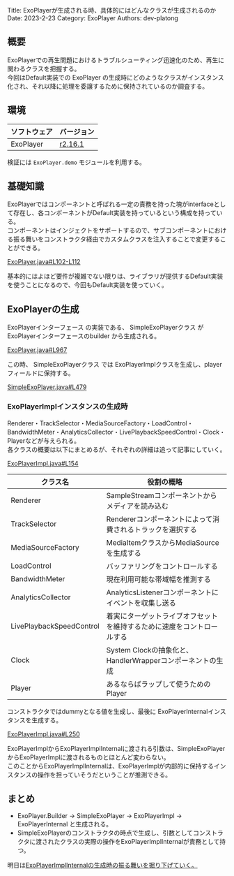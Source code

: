 Title: ExoPlayerが生成される時、具体的にはどんなクラスが生成されるのか
Date: 2023-2-23
Category: ExoPlayer
Authors: dev-platong

## 概要

ExoPlayerでの再生問題におけるトラブルシューティング迅速化のため、再生に関わるクラスを把握する。  
今回はDefault実装での ExoPlayer の生成時にどのようなクラスがインスタンス化され、それ以降に処理を委譲するために保持されているのか調査する。

## 環境

| ソフトウェア | バージョン |
| - | - |
| ExoPlayer | [r2.16.1](https://github.com/google/ExoPlayer/releases/tag/r2.16.1) | 

検証には `ExoPlayer.demo` モジュールを利用する。

## 基礎知識

ExoPlayerではコンポーネントと呼ばれる一定の責務を持った塊がinterfaceとして存在し、各コンポーネントがDefault実装を持っているという構成を持っている。  
コンポーネントはインジェクトをサポートするので、サブコンポーネントにおける振る舞いをコンストラクタ経由でカスタムクラスを注入することで変更することができる。

[ExoPlayer.java#L102-L112](https://github.com/google/ExoPlayer/blob/r2.16.1/library/core/src/main/java/com/google/android/exoplayer2/ExoPlayer.java#L102-L112)

基本的にはよほど要件が複雑でない限りは、ライブラリが提供するDefault実装を使うことになるので、今回もDefault実装を使っていく。

## ExoPlayerの生成

ExoPlayerインターフェース の実装である、 SimpleExoPlayerクラス が ExoPlayerインターフェースのbuilder から生成される。

[ExoPlayer.java#L967](https://github.com/google/ExoPlayer/blob/r2.16.1/library/core/src/main/java/com/google/android/exoplayer2/ExoPlayer.java#L967)

この時、 SimpleExoPlayerクラス では ExoPlayerImplクラスを生成し、playerフィールドに保持する。

[SimpleExoPlayer.java#L479](https://github.com/google/ExoPlayer/blob/r2.16.1/library/core/src/main/java/com/google/android/exoplayer2/SimpleExoPlayer.java#L479)

### ExoPlayerImplインスタンスの生成時

Renderer・TrackSelector・MediaSourceFactory・LoadControl・BandwidthMeter・AnalyticsCollector・LivePlaybackSpeedControl・Clock・Playerなどが与えられる。  
各クラスの概要は以下にまとめるが、それぞれの詳細は追って記事にしていく。

[ExoPlayerImpl.java#L154](https://github.com/google/ExoPlayer/blob/r2.16.1/library/core/src/main/java/com/google/android/exoplayer2/ExoPlayerImpl.java#L154)

| クラス名 | 役割の概略 |
| - | - |
| Renderer | SampleStreamコンポーネントからメディアを読み込む |
| TrackSelector | Rendererコンポーネントによって消費されるトラックを選択する |
| MediaSourceFactory | MediaItemクラスからMediaSourceを生成する |
| LoadControl | バッファリングをコントロールする |
| BandwidthMeter | 現在利用可能な帯域幅を推測する | 
| AnalyticsCollector | AnalyticsListenerコンポーネントにイベントを収集し送る |
| LivePlaybackSpeedControl | 着実にターゲットライブオフセットを維持するために速度をコントロールする |
| Clock | System Clockの抽象化と、HandlerWrapperコンポーネントの生成 |
| Player | あるならばラップして使うためのPlayer |

コンストラクタではdummyとなる値を生成し、最後に ExoPlayerInternalインスタンスを生成する。

[ExoPlayerImpl.java#L250](https://github.com/google/ExoPlayer/blob/r2.16.1/library/core/src/main/java/com/google/android/exoplayer2/ExoPlayerImpl.java#L250)

ExoPlayerImplからExoPlayerImplInternalに渡される引数は、SimpleExoPlayerからExoPlayerImplに渡されるものとほとんど変わらない。  
このことからExoPlayerImplInternalは、ExoPlayerImplが内部的に保持するインスタンスの操作を担っていそうだということが推測できる。


## まとめ

- ExoPlayer.Builder -> SimpleExoPlayer -> ExoPlayerImpl -> ExoPlayerInternal と生成される。
- SimpleExoPlayerのコンストラクタの時点で生成し、引数としてコンストラクタに渡されたクラスの実際の操作をExoPlayerImplInternalが責務として持つ。

明日は[ExoPlayerImplInternalの生成時の振る舞いを掘り下げていく。]({filename}./exoplayer_detail_of_exoplayerimplinternal.md)